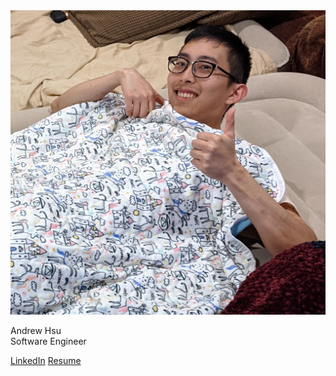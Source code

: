 <html>
    <head>
    <link rel="stylesheet" type="text/css" href="/main.css">
        <img src="./andrewblanket.png" 
        alt="Andrew in a blanket" >
    </head>
    <body>
        <p>
            Andrew Hsu
            <br>
            Software Engineer
        </p>
        <p>          
            <a href="https://www.linkedin.com/in/andrew-hsu-tx/">LinkedIn</a>
            <a href="./Andrew_Hsu_Resume.pdf">Resume</a> 
        </p>
    </body>
</html>

